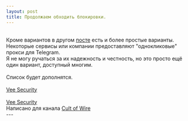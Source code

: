 ```yaml
---
layout: post
title: Продолжаем обходить блокировки.
---
```

<br />Кроме вариантов в другом <a href="https://fckrkn.github.io/tg/">посте</a> есть и более простые варианты.
<br />Некоторые сервисы или компании предоставляют "однокликовые" прокси для Telegram.
<br />Я не могу ручаться за их надежность и честность, но это просто ещё один вариант, доступный многим.
<br />
<br />Список будет дополнятся.
<br />
<br /><a href="https://t.me/socks?server=bg2.proxy.veesecurity.com&port=80&user=PROXY_5ACF59F9AF08A&pass=02643a0be3afd799">Vee Security</a>
<br />
<br /><a href="tg://socks?server=bg3.proxy.veesecurity.com&port=80&user=PROXY_5AD036D67955A&pass=e8335690dabdca00">Vee Security</a>
<br />Написано для канала <a href="https://t.me/cultofwire">Cult of Wire</a>
<br /> ---
